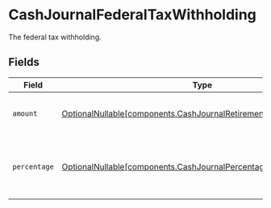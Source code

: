 # CashJournalFederalTaxWithholding

The federal tax withholding.


## Fields

| Field                                                                                                                                      | Type                                                                                                                                       | Required                                                                                                                                   | Description                                                                                                                                | Example                                                                                                                                    |
| ------------------------------------------------------------------------------------------------------------------------------------------ | ------------------------------------------------------------------------------------------------------------------------------------------ | ------------------------------------------------------------------------------------------------------------------------------------------ | ------------------------------------------------------------------------------------------------------------------------------------------ | ------------------------------------------------------------------------------------------------------------------------------------------ |
| `amount`                                                                                                                                   | [OptionalNullable[components.CashJournalRetirementDistributionAmount]](../../models/components/cashjournalretirementdistributionamount.md) | :heavy_minus_sign:                                                                                                                         | Fixed USD amount to withhold for taxes.                                                                                                    | {<br/>"value": "1.23"<br/>}                                                                                                                |
| `percentage`                                                                                                                               | [OptionalNullable[components.CashJournalPercentage]](../../models/components/cashjournalpercentage.md)                                     | :heavy_minus_sign:                                                                                                                         | Percentage of total disbursement amount to withhold for taxes.                                                                             | {<br/>"value": "11.25"<br/>}                                                                                                               |